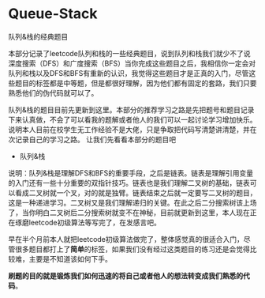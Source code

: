 # Queue-Stack
队列&amp;栈的经典题目

本部分记录了leetcode队列和栈的一些经典题目，说到队列和栈我们就少不了说深度搜索（DFS）和广度搜索（BFS）当你完成这些题目之后，我相信你一定会对队列和栈以及DFS和BFS有重新的认识，我觉得这些题目才是正真的入门，尽管这些题目的标签都是中等题，但是都很好理解，因为他们都有固定的套路，我们只要熟悉他们的伪代码就可以了。

队列&栈的题目目前先更新到这里。本部分的推荐学习之路是先把题号和题目记录下来认真做，不会了可以看我的题解或者他人的我们可以一起讨论学习增加快乐。说明本人目前在校学生无工作经验不是大佬，只是争取把代码写清楚讲清楚，并在次记录自己的学习之路。
让我们先看看本部分的题目吧
![]()

- 队列&栈



说明：队列&栈是理解DFS和BFS的重要手段，之后是链表。链表是理解引用变量的入门还有一些十分重要的双指针技巧。链表也是我们理解二叉树的基础，链表可以看成二叉树就一个叉，对的就是独臂。链表结束之后就一定要写二叉树的题目，这是一种递进学习。二叉树又是我们理解递归的关键。在此之后二分搜索树该上场了，当你明白二叉树后二分搜索树就变不在神秘，目前就更新到这里，本人现在正在琢磨leetcode初级算法等写完了，在发感言吧。

早在半个月前本人就把leetcode初级算法做完了，整体感觉真的很适合入门，尽管很多题目都打上了**简单**的标签，如果我们没有经过这类题目的练习还是会觉得比较难，主要是不知道该如何下手。

**刷题的目的就是锻炼我们如何迅速的将自己或者他人的想法转变成我们熟悉的代码**。
